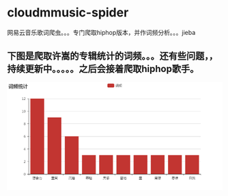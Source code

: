 # cloudmmusic-spider
网易云音乐歌词爬虫。。。专门爬取hiphop版本，并作词频分析。。。jieba



## 下图是爬取许嵩的专辑统计的词频。。。还有些问题，，持续更新中。。。。。之后会接着爬取hiphop歌手。

![Image text](https://github.com/ganeshys/cloudmmusic-spider/blob/master/%E8%AF%8D%E9%A2%91%E7%BB%9F%E8%AE%A1.png)
